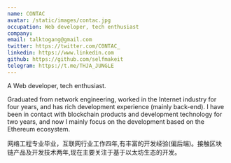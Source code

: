```yaml
---
name: CONTAC
avatar: /static/images/contac.jpg
occupation: Web developer, tech enthusiast
company: 
email: talktogang@gmail.com
twitter: https://twitter.com/C0NTAC_
linkedin: https://www.linkedin.com
github: https://github.com/selfmakeit
telegram: https://t.me/THJA_JUNGLE
---
```

A Web developer, tech enthusiast.

Graduated from network engineering, worked in the Internet industry for four years, and has rich development experience (mainly back-end). I have been in contact with blockchain products and development technology for two years, and now I mainly focus on the development based on the Ethereum ecosystem.

网络工程专业毕业，互联网行业工作四年,有丰富的开发经验(偏后端)。接触区块链产品及开发技术两年,现在主要关注于基于以太坊生态的开发。
